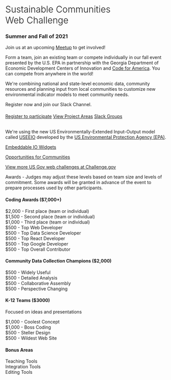 <!-- MOVED TO Community/Challenge/README.md -->

<h1 style="font-weight:300">Sustainable Communities <span style="white-space:nowrap">Web Challenge</span></h1>

<!-- 
Wes may involve Jay in outreach and planning for our fall event.
https://www.linkedin.com/in/jay-bassett-9a14616/
-->
<h3><span style="white-space:nowrap">Summer and Fall of 2021<!-- Virtual AND in person in Atlanta, Georgia--></span></h3>

Join us at an upcoming <a href="meetups/">Meetup</a> to get involved!<br>

Form a team, join an existing team or compete individually in our fall event presented by the U.S. EPA in partnership with the Georgia Department of Economic Development Centers of Innovation and <a href="https://www.codeforamerica.org/" target="_parent" style="white-space: nowrap;">Code for America</a>. You can compete from anywhere in the world!   

We're combining national and state-level economic data, community resources and planning input from local communities to customize new environmental indicator models to meet&nbsp;community&nbsp;needs.  


Register now and join our Slack Channel.  

<div style="margin-top:20px">
<a href="registration/" class="btn btn-success">Register to participate</a>
<a href="../" class="btn btn-warning">View Project Areas</a>
<a href="meetups" class="btn btn-danger">Slack Groups</a>
</div>
<br>

We're using the new US Environmentally-Extended Input-Output model called 
<a href="https://cfpub.epa.gov/si/si_public_record_report.cfm?Lab=NRMRL&dirEntryId=336332" target="_blank">USEEIO</a> developed by the <a href="https://www.epa.gov" target="_parent">US Environmental Protection Agency&nbsp;(EPA)</a>. 


[Embeddable IO Widgets](../../io/charts/)  

[Opportunities for Communities](../../io/communities/)  

<a href="https://www.challenge.gov/">View more US Gov web challenges at Challenge.gov</a>  




Awards - Judges may adjust these levels based on team size and levels of commitment.  Some awards will be granted in advance of the event to prepare processes used by other participants.  

#### Coding Awards ($7,000+)  
$2,000 - First place (team or individual)  
$1,500 - Second place (team or individual)  
$1,000 - Third place (team or individual)  
$500 - Top Web Developer  
$500 - Top Data Science Developer  
$500 - Top React Developer  
$500 - Top Google Developer  
$500 - Top Overall Contributor 

#### Community Data Collection Champions ($2,000)
$500 - Widely Useful  
$500 - Detailed Analysis  
$500 - Collaborative Assembly  
$500 - Perspective Changing  

#### K-12 Teams ($3000)

Focused on ideas and presentations  

$1,000 - Coolest Concept  
$1,000 - Boss Coding  
$500 - Steller Design  
$500 - Wildest Web Site  

#### Bonus Areas
Teaching Tools  
Integration Tools  
Editing Tools  

<!-- 
<a href="meetups/">Open Slack Desktop App</a> / [Open in Browser](https://model-earth.slack.com/)
<b>Slack Workspace:</b> model-earth.slack.com 

## $10,000 in Challenge Awards



1st place: $2,500  
2nd place: $1,500  
3rd place: $1,000  

Honorable mention 1: $500  
Honorable mention 2: $500  

Implementation project 1: $2,000  
Implementation project 2: $2,000  

The implementation portion will be allocated based on pitches from teams after the award recipients are named.  Implementation projects will be distributed upon project completion within 3 months after the challenge.  


### Sustainable Communities Web Challenge

<b>Saturday, January - </b> - Virtual Kickoff on Zoom    
  
<b>Saturday, January</b> - Final Round, Integrations 

<b>Sunday, January - 2 PM to 4 PM</b> - Zoom Presentations and Awards  


<b>Project participants will explore</b>
1. Goods and services each community produces    
2. The environmental impact of each community's top industries  
3. How new technologies can change a community's impact  
4. Ways communities are using and reusing materials to fuel net zero initiatives  

Judges will use Slack video to deliberate while using a Google Form for calculating scores for the Oct 25 awards.<br><br>
-->




